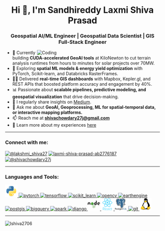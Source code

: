 <h1 align="center">Hi 👋, I'm Sandhireddy Laxmi Shiva Prasad</h1>
<h3 align="center">Geospatial AI/ML Engineer | Geospatial Data Scientist | GIS Full-Stack Engineer</h3>
<img align="right" alt="Coding" width="400" src="https://drive.google.com/uc?id=1_IBcxkx1eDipPMsmP8aOR6A_j1Hywg5N">

- 🔭 Currently building **CUDA-accelerated GeoAI tools** at KiloNewton to cut terrain analysis runtimes from hours to minutes for solar projects over 70MW.
- 🌱 Exploring **spatial ML models & energy yield optimization** with PyTorch, Scikit-learn, and Databricks RasterFrames.
- 👨‍💻 Delivered **real-time GIS dashboards** with Mapbox, Kepler.gl, and REST APIs that boosted platform accuracy and engagement by 40%.
- 📊 Passionate about **scalable pipelines, predictive modeling, and geospatial visualization** that drive decision-making.
- 📝 I regularly share insights on [Medium](https://medium.com/@shivachowdary27j).
- 💬 Ask me about **GeoAI, Geoprocessing, ML for spatial-temporal data, or interactive mapping platforms.**
- 📫 Reach me at **shivachowdary27j@gmail.com**
- 📄 Learn more about my experiences [here](https://drive.google.com/file/d/1zT0EhuTUVxCDSCNEUTQVT5SQm_Xv1wDX/view?usp=sharing)

---

<h3 align="left">Connect with me:</h3>
<p align="left">
<a href="https://twitter.com/@lakshmi_shiva27" target="blank"><img align="center" src="https://raw.githubusercontent.com/rahuldkjain/github-profile-readme-generator/master/src/images/icons/Social/twitter.svg" alt="@lakshmi_shiva27" height="30" width="40" /></a>
<a href="https://linkedin.com/in/laxmi-shiva-prasad-ab2776187" target="blank"><img align="center" src="https://raw.githubusercontent.com/rahuldkjain/github-profile-readme-generator/master/src/images/icons/Social/linked-in-alt.svg" alt="laxmi-shiva-prasad-ab2776187" height="30" width="40" /></a>
<a href="https://medium.com/@shivachowdary27j" target="blank"><img align="center" src="https://raw.githubusercontent.com/rahuldkjain/github-profile-readme-generator/master/src/images/icons/Social/medium.svg" alt="@shivachowdary27j" height="30" width="40" /></a>
</p>

---

<h3 align="left">Languages and Tools:</h3>
<p align="left"> 
<a href="https://www.python.org" target="_blank" rel="noreferrer"> <img src="https://raw.githubusercontent.com/devicons/devicon/master/icons/python/python-original.svg" alt="python" width="40" height="40"/> </a> 
<a href="https://pytorch.org/" target="_blank" rel="noreferrer"> <img src="https://www.vectorlogo.zone/logos/pytorch/pytorch-icon.svg" alt="pytorch" width="40" height="40"/> </a> 
<a href="https://www.tensorflow.org" target="_blank" rel="noreferrer"> <img src="https://www.vectorlogo.zone/logos/tensorflow/tensorflow-icon.svg" alt="tensorflow" width="40" height="40"/> </a> 
<a href="https://scikit-learn.org/" target="_blank" rel="noreferrer"> <img src="https://upload.wikimedia.org/wikipedia/commons/0/05/Scikit_learn_logo_small.svg" alt="scikit_learn" width="40" height="40"/> </a> 
<a href="https://opencv.org/" target="_blank" rel="noreferrer"> <img src="https://upload.wikimedia.org/wikipedia/commons/3/32/OpenCV_Logo_with_text_svg_version.svg" alt="opencv" width="40" height="40"/> </a> 
<a href="https://earthengine.google.com/" target="_blank" rel="noreferrer"> <img src="https://raw.githubusercontent.com/google/earthengine-api/master/python/examples/data/ee-logo.png" alt="earthengine" width="40" height="40"/> </a> 
<a href="https://postgis.net/" target="_blank" rel="noreferrer"> <img src="https://raw.githubusercontent.com/postgis/postgis/main/doc/images/postgis-logo.png" alt="postgis" width="40" height="40"/> </a> 
<a href="https://cloud.google.com/bigquery" target="_blank" rel="noreferrer"> <img src="https://www.vectorlogo.zone/logos/google_bigquery/google_bigquery-icon.svg" alt="bigquery" width="40" height="40"/> </a> 
<a href="https://spark.apache.org/" target="_blank" rel="noreferrer"> <img src="https://www.vectorlogo.zone/logos/apache_spark/apache_spark-icon.svg" alt="spark" width="40" height="40"/> </a> 
<a href="https://www.djangoproject.com/" target="_blank" rel="noreferrer"> <img src="https://cdn.worldvectorlogo.com/logos/django.svg" alt="django" width="40" height="40"/> </a> 
<a href="https://nodejs.org" target="_blank" rel="noreferrer"> <img src="https://raw.githubusercontent.com/devicons/devicon/master/icons/nodejs/nodejs-original-wordmark.svg" alt="nodejs" width="40" height="40"/> </a> 
<a href="https://reactjs.org/" target="_blank" rel="noreferrer"> <img src="https://raw.githubusercontent.com/devicons/devicon/master/icons/react/react-original-wordmark.svg" alt="react" width="40" height="40"/> </a> 
<a href="https://www.postgresql.org/" target="_blank" rel="noreferrer"> <img src="https://raw.githubusercontent.com/devicons/devicon/master/icons/postgresql/postgresql-original-wordmark.svg" alt="postgresql" width="40" height="40"/> </a> 
<a href="https://git-scm.com/" target="_blank" rel="noreferrer"> <img src="https://www.vectorlogo.zone/logos/git-scm/git-scm-icon.svg" alt="git" width="40" height="40"/> </a> 
<a href="https://www.linux.org/" target="_blank" rel="noreferrer"> <img src="https://raw.githubusercontent.com/devicons/devicon/master/icons/linux/linux-original.svg" alt="linux" width="40" height="40"/> </a> 
</p>

---

<p><img align="center" src="https://github-readme-stats.vercel.app/api/top-langs?username=lshiva2706&show_icons=true&locale=en&layout=compact" alt="lshiva2706" /></p>
